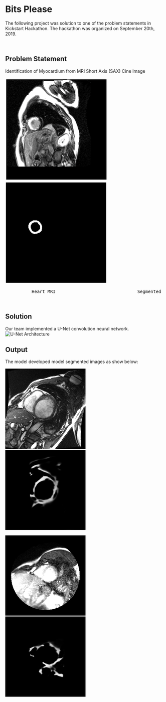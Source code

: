 # Bits Please

The following project was solution to one of the problem statements in Kickstart Hackathon. The hackathon was organized on September 20th, 2019.
<pre>

</pre>
## Problem Statement

Identification of Myocardium from MRI Short Axis (SAX) Cine Image 

![Heart MRI](https://github.com/abhinav0000004/BITSPLEASE/blob/master/test_images/a.png)           ![Segmented Myocardium](https://github.com/abhinav0000004/BITSPLEASE/blob/master/test_images/b.png) 
<pre>          Heart MRI                               Segmented Myocardium Image</pre>
<pre>

</pre>
## Solution
Our team implemented a U-Net convolution neural network.
![U-Net Architecture](https://lh3.googleusercontent.com/proxy/OA_9DdrsMW9BbbPvMUZL6Nc5PWwRdqNAJKYcWYCSe06guGR6PbhWaVo8ZMDPaNDt_2_dqx9bgShY-WZV9sJIqn4kETsLyU2zSw)

## Output
The model developed model segmented images as show below:


![](https://github.com/abhinav0000004/BitsPlease/blob/master/test_images/9.png) ![](https://github.com/abhinav0000004/BitsPlease/blob/master/predictions/9_predict.png)

![](https://github.com/abhinav0000004/BitsPlease/blob/master/test_images/14.png) ![](https://github.com/abhinav0000004/BitsPlease/blob/master/predictions/14_predict.png)
